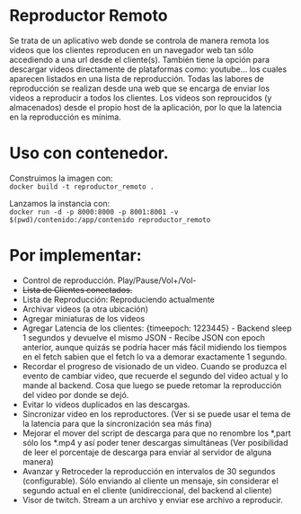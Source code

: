 # Reproductor Remoto
Se trata de un aplicativo web donde se controla de manera remota los videos que los clientes reproducen en un navegador web tan sólo accediendo a una url desde el cliente(s). También tiene la opción para descargar videos directamente de plataformas como: youtube... los cuales aparecen listados en una lista de reproducción. Todas las labores de reproducción se realizan desde una web que se encarga de enviar los videos a reproducir a todos los clientes.
Los videos son reproucidos (y almacenados) desde el propio host de la aplicación, por lo que la latencia en la reproducción es mínima.


# Uso con contenedor.
Construimos la imagen con:  
`docker build -t reproductor_remoto .`

Lanzamos la instancia con:  
`docker run -d -p 8000:8000 -p 8001:8001 -v $(pwd)/contenido:/app/contenido reproductor_remoto
`

# Por implementar:
- Control de reproducción. Play/Pause/Vol+/Vol-
- ~~Lista de Clientes conectados.~~
- Lista de Reproducción: Reproduciendo actualmente
- Archivar videos (a otra ubicación)
- Agregar miniaturas de los videos
- Agregar Latencia de los clientes: {timeepoch: 1223445} - Backend sleep 1 segundos y devuelve el mismo JSON - Recibe JSON con epoch anterior, aunque quizás se podría hacer más fácil midiendo los tiempos en el fetch sabien que el fetch lo va a demorar exactamente 1 segundo.
- Recordar el progreso de visionado de un video. Cuando se produzca el evento de cambiar video, que recuerde el segundo del video actual y lo mande al backend. Cosa que luego se puede retomar la reproducción del video por donde se dejó.
- Evitar lo videos duplicados en las descargas.
- Sincronizar video en los reproductores. (Ver si se puede usar el tema de la latencia para que la sincronización sea más fina)
- Mejorar el mover del script de descarga para que no renombre los *,part sólo los *.mp4 y así poder tener descargas simultáneas (Ver posibilidad de leer el porcentaje de descarga para enviar al servidor de alguna manera)
- Avanzar y Retroceder la reproducción en intervalos de 30 segundos (configurable). Sólo enviando al cliente un mensaje, sin considerar el segundo actual en el cliente (unidireccional, del backend al cliente)
- Visor de twitch. Stream a un archivo y enviar ese archivo a reproducir.